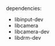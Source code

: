 dependencies:
- libinput-dev
- libcamera
- libcamera-dev
- libdrm-dev
<!--- software-properties-common ?
- libfonconfig-dev ?-->

